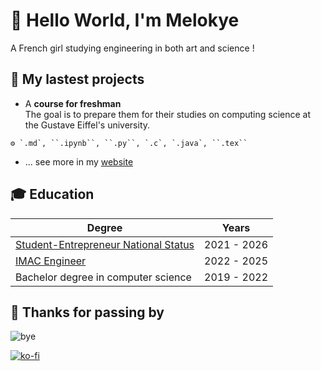 # 👋 Hello World, I'm **Melokye**

A French girl studying engineering in both art and science !

## 🚧 My lastest projects

- A **course for freshman**  
    The goal is to prepare them for their studies on computing science at the Gustave Eiffel's university.
<!--      [👉 Access to the private repository](https://github.com/UGE-IGM/preRentree_L1_Support).  -->
    ⚙️ `.md`, ``.ipynb``, ``.py``, `.c`, `.java`, ``.tex``
<!--
- *The cursed mansion*  
    A **visual novel** created with [Yunnebia](https://github.com/Yunnebbia).  
    [👉 Show me more](https://github.com/melokye/the_cursed_mansion)  
    ⚙️ ``.rpy``
-->
- ... see more in my [website](https://melokye.github.io/)

<!--
Here are some ideas to get you started:
- 👯 I’m looking to collaborate on ...
- 🤔 I’m looking for help with ...
- 💬 Ask me about ...
- 📫 How to reach me: ...
- ⚡ Fun fact: ...
-->

<!-- 
## ⚙️ Other tools and languages

- 🐘 postgreSQL, Apache
- 🐫 OCaml
- 🅰️ Angular
- MySQL
- PHP
- HTML, CSS, JavaScript
- SGBD database, SQL, PL/pgSQL
- 
-->

## 🎓 Education

Degree                                           | Years
----------------------------------------------   | --------------
[Student-Entrepreneur National Status](https://www.pepite-france.fr/en/)                                             | 2021 - 2026
[IMAC Engineer](https://www.ingenieur-imac.fr/)  | 2022 - 2025
Bachelor degree in computer science              | 2019 - 2022

## 🫶 Thanks for passing by

![bye](https://media.giphy.com/media/6h5IYmoBn2xYQ/giphy.gif)

[![ko-fi](https://ko-fi.com/img/githubbutton_sm.svg)](https://ko-fi.com/V7V3N78R4)
